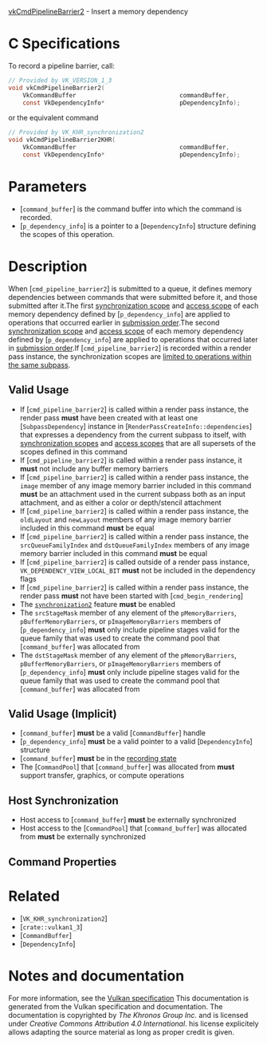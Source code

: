 [vkCmdPipelineBarrier2](https://www.khronos.org/registry/vulkan/specs/1.3-extensions/man/html/vkCmdPipelineBarrier2.html) - Insert a memory dependency

# C Specifications
To record a pipeline barrier, call:
```c
// Provided by VK_VERSION_1_3
void vkCmdPipelineBarrier2(
    VkCommandBuffer                             commandBuffer,
    const VkDependencyInfo*                     pDependencyInfo);
```
or the equivalent command
```c
// Provided by VK_KHR_synchronization2
void vkCmdPipelineBarrier2KHR(
    VkCommandBuffer                             commandBuffer,
    const VkDependencyInfo*                     pDependencyInfo);
```

# Parameters
- [`command_buffer`] is the command buffer into which the command is recorded.
- [`p_dependency_info`] is a pointer to a [`DependencyInfo`] structure defining the scopes of this operation.

# Description
When [`cmd_pipeline_barrier2`] is submitted to a queue, it defines memory
dependencies between commands that were submitted before it, and those
submitted after it.The first [synchronization scope](https://www.khronos.org/registry/vulkan/specs/1.3-extensions/html/vkspec.html#synchronization-dependencies-scopes) and
[access scope](https://www.khronos.org/registry/vulkan/specs/1.3-extensions/html/vkspec.html#synchronization-dependencies-access-scopes) of each memory
dependency defined by [`p_dependency_info`] are applied to operations that
occurred earlier in [submission order](https://www.khronos.org/registry/vulkan/specs/1.3-extensions/html/vkspec.html#synchronization-submission-order).The second [synchronization scope](https://www.khronos.org/registry/vulkan/specs/1.3-extensions/html/vkspec.html#synchronization-dependencies-scopes)
and [access scope](https://www.khronos.org/registry/vulkan/specs/1.3-extensions/html/vkspec.html#synchronization-dependencies-access-scopes) of each
memory dependency defined by [`p_dependency_info`] are applied to operations
that occurred later in [submission
order](https://www.khronos.org/registry/vulkan/specs/1.3-extensions/html/vkspec.html#synchronization-submission-order).If [`cmd_pipeline_barrier2`] is recorded within a render pass instance,
the synchronization scopes are
[limited to
operations within the same subpass](https://www.khronos.org/registry/vulkan/specs/1.3-extensions/html/vkspec.html#synchronization-pipeline-barriers-subpass-self-dependencies).
## Valid Usage
-    If [`cmd_pipeline_barrier2`] is called within a render pass instance, the render pass  **must**  have been created with at least one [`SubpassDependency`] instance in [`RenderPassCreateInfo::dependencies`] that expresses a dependency from the current subpass to itself, with [synchronization scopes]() and [access scopes]() that are all supersets of the scopes defined in this command
-    If [`cmd_pipeline_barrier2`] is called within a render pass instance, it  **must**  not include any buffer memory barriers
-    If [`cmd_pipeline_barrier2`] is called within a render pass instance, the `image` member of any image memory barrier included in this command  **must**  be an attachment used in the current subpass both as an input attachment, and as either a color or depth/stencil attachment
-    If [`cmd_pipeline_barrier2`] is called within a render pass instance, the `oldLayout` and `newLayout` members of any image memory barrier included in this command  **must**  be equal
-    If [`cmd_pipeline_barrier2`] is called within a render pass instance, the `srcQueueFamilyIndex` and `dstQueueFamilyIndex` members of any image memory barrier included in this command  **must**  be equal
-    If [`cmd_pipeline_barrier2`] is called outside of a render pass instance, `VK_DEPENDENCY_VIEW_LOCAL_BIT` **must**  not be included in the dependency flags
-    If [`cmd_pipeline_barrier2`] is called within a render pass instance, the render pass  **must**  not have been started with [`cmd_begin_rendering`]
-    The [`synchronization2`](https://www.khronos.org/registry/vulkan/specs/1.3-extensions/html/vkspec.html#features-synchronization2) feature  **must**  be enabled
-    The `srcStageMask` member of any element of the `pMemoryBarriers`, `pBufferMemoryBarriers`, or `pImageMemoryBarriers` members of [`p_dependency_info`] **must**  only include pipeline stages valid for the queue family that was used to create the command pool that [`command_buffer`] was allocated from
-    The `dstStageMask` member of any element of the `pMemoryBarriers`, `pBufferMemoryBarriers`, or `pImageMemoryBarriers` members of [`p_dependency_info`] **must**  only include pipeline stages valid for the queue family that was used to create the command pool that [`command_buffer`] was allocated from

## Valid Usage (Implicit)
-  [`command_buffer`] **must**  be a valid [`CommandBuffer`] handle
-  [`p_dependency_info`] **must**  be a valid pointer to a valid [`DependencyInfo`] structure
-  [`command_buffer`] **must**  be in the [recording state]()
-    The [`CommandPool`] that [`command_buffer`] was allocated from  **must**  support transfer, graphics, or compute operations

## Host Synchronization
- Host access to [`command_buffer`] **must**  be externally synchronized
- Host access to the [`CommandPool`] that [`command_buffer`] was allocated from  **must**  be externally synchronized

## Command Properties

# Related
- [`VK_KHR_synchronization2`]
- [`crate::vulkan1_3`]
- [`CommandBuffer`]
- [`DependencyInfo`]

# Notes and documentation
For more information, see the [Vulkan specification](https://www.khronos.org/registry/vulkan/specs/1.3-extensions/html/vkspec.html)
This documentation is generated from the Vulkan specification and documentation.
The documentation is copyrighted by *The Khronos Group Inc.* and is licensed under *Creative Commons Attribution 4.0 International*.
his license explicitely allows adapting the source material as long as proper credit is given.
        